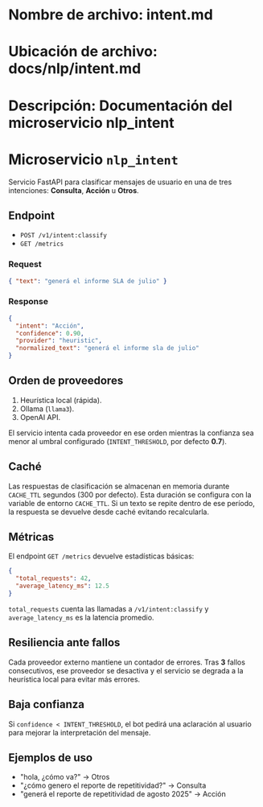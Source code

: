 # Nombre de archivo: intent.md
# Ubicación de archivo: docs/nlp/intent.md
# Descripción: Documentación del microservicio nlp_intent

# Microservicio `nlp_intent`

Servicio FastAPI para clasificar mensajes de usuario en una de tres intenciones: **Consulta**, **Acción** u **Otros**.

## Endpoint

- `POST /v1/intent:classify`
- `GET /metrics`

### Request
```json
{ "text": "generá el informe SLA de julio" }
```

### Response
```json
{
  "intent": "Acción",
  "confidence": 0.90,
  "provider": "heuristic",
  "normalized_text": "generá el informe sla de julio"
}
```

## Orden de proveedores

1. Heurística local (rápida).
2. Ollama (`llama3`).
3. OpenAI API.

El servicio intenta cada proveedor en ese orden mientras la confianza sea menor al umbral configurado (`INTENT_THRESHOLD`, por defecto **0.7**).

## Caché

Las respuestas de clasificación se almacenan en memoria durante `CACHE_TTL` segundos (300 por defecto). Esta duración se configura con la variable de entorno `CACHE_TTL`. Si un texto se repite dentro de ese período, la respuesta se devuelve desde caché evitando recalcularla.

## Métricas

El endpoint `GET /metrics` devuelve estadísticas básicas:

```json
{
  "total_requests": 42,
  "average_latency_ms": 12.5
}
```

`total_requests` cuenta las llamadas a `/v1/intent:classify` y `average_latency_ms` es la latencia promedio.

## Resiliencia ante fallos

Cada proveedor externo mantiene un contador de errores. Tras **3** fallos consecutivos, ese proveedor se desactiva y el servicio se degrada a la heurística local para evitar más errores.

## Baja confianza

Si `confidence < INTENT_THRESHOLD`, el bot pedirá una aclaración al usuario para mejorar la interpretación del mensaje.

## Ejemplos de uso

- "hola, ¿cómo va?" → Otros
- "¿cómo genero el reporte de repetitividad?" → Consulta
- "generá el reporte de repetitividad de agosto 2025" → Acción

